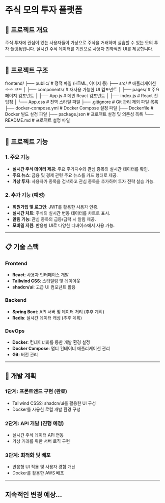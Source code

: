 # 주식 모의 투자 플랫폼

## 📖 프로젝트 개요
주식 투자에 관심이 있는 사용자들이 가상으로 주식을 거래하며 실습할 수 있는 모의 투자 플랫폼입니다. 실시간 주식 데이터를 기반으로 사용자 친화적인 UI를 제공합니다.

---

## 📂 프로젝트 구조

frontend/
├── public/                     # 정적 파일 (HTML, 이미지 등)
├── src/                        # 애플리케이션 소스 코드
│   ├── components/             # 재사용 가능한 UI 컴포넌트
│   ├── pages/                  # 주요 페이지 컴포넌트
│   ├── App.js                  # 메인 React 컴포넌트
│   ├── index.js                # React 진입점
│   └── App.css                 # 전역 스타일 파일
├── .gitignore                  # Git 관리 제외 파일 목록
├── docker-compose.yml          # Docker Compose 설정 파일
├── Dockerfile                  # Docker 빌드 설정 파일
├── package.json                # 프로젝트 설정 및 의존성 목록
└── README.md                   # 프로젝트 설명 파일

---

## 🚀 프로젝트 기능

### 1. **주요 기능**
- **실시간 주식 데이터 제공**: 주요 주가지수와 관심 종목의 실시간 데이터를 확인.
- **주요 뉴스**: 금융 및 경제 관련 주요 뉴스를 카드 형태로 제공.
- **가상 투자**: 사용자가 종목을 검색하고 관심 종목을 추가하여 투자 전략 실습 가능.

### 2. **추가 기능 (예정)**
- **회원가입 및 로그인**: JWT를 활용한 사용자 인증.
- **실시간 차트**: 주식의 실시간 변동 데이터를 차트로 표시.
- **알림 기능**: 관심 종목의 급등/급락 시 알림 제공.
- **모바일 지원**: 반응형 UI로 다양한 디바이스에서 사용 가능.

---

## 📋 기술 스택
### **Frontend**
- **React**: 사용자 인터페이스 개발
- **Tailwind CSS**: 스타일링 및 레이아웃
- **shadcn/ui**: 고급 UI 컴포넌트 활용

### **Backend**
- **Spring Boot**: API 서버 및 데이터 처리 (추후 계획)
- **Redis**: 실시간 데이터 캐싱 (추후 계획)

### **DevOps**
- **Docker**: 컨테이너화를 통한 개발 환경 설정
- **Docker Compose**: 멀티 컨테이너 애플리케이션 관리
- **Git**: 버전 관리

---

## 📅 개발 계획
### **1단계**: 프론트엔드 구현 (완료)
- Tailwind CSS와 shadcn/ui를 활용한 UI 구성
- Docker를 사용한 로컬 개발 환경 구성

### **2단계**: API 개발 (진행 예정)
- 실시간 주식 데이터 API 연동
- 가상 거래를 위한 서버 로직 구현

### **3단계**: 최적화 및 배포
- 반응형 UI 적용 및 사용자 경험 개선
- Docker를 활용한 AWS 배포

---

## 지속적인 변경 예상...
